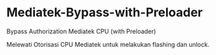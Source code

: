 # Mediatek-Bypass-with-Preloader
Bypass Authorization Mediatek CPU (with Preloader)

Melewati Otorisasi CPU Mediatek untuk melakukan flashing dan unlock.
